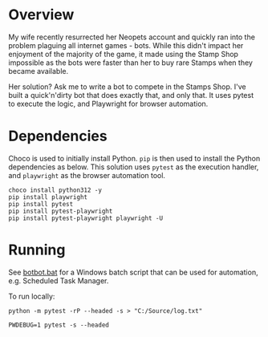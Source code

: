 # Overview

My wife recently resurrected her Neopets account and quickly ran into the problem plaguing all internet games - bots. While this didn't impact her enjoyment of the majority of the game, it made using the Stamp Shop impossible as the bots were faster than her to buy rare Stamps when they became available.

Her solution? Ask me to write a bot to compete in the Stamps Shop. I've built a quick'n'dirty bot that does exactly that, and only that. It uses pytest to execute the logic, and Playwright for browser automation.

# Dependencies

Choco is used to initially install Python. `pip` is then used to install the Python dependencies as below. This solution uses `pytest` as the execution handler, and `playwright` as the browser automation tool.

```
choco install python312 -y
pip install playwright
pip install pytest
pip install pytest-playwright
pip install pytest-playwright playwright -U
```

# Running

See [botbot.bat](./botbot.bat) for a Windows batch script that can be used for automation, e.g. Scheduled Task Manager.

To run locally:

`python -m pytest -rP --headed -s > "C:/Source/log.txt"`

`PWDEBUG=1 pytest -s --headed`
